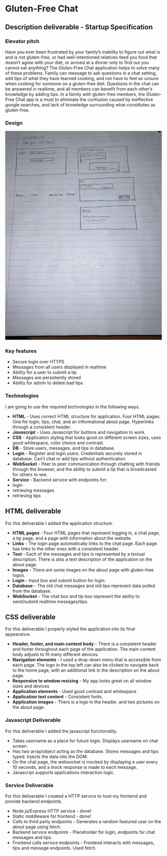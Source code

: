 # Gluten-Free Chat

## Description deliverable - Startup Specification

### Elevator pitch

Have you ever been frustrated by your family’s inability to figure out what is and is not gluten-free, or had well-intentioned relatives feed you food that doesn’t agree with your diet, or arrived at a dinner only to find out you cannot eat anything? The Gluten-Free Chat application helps to solve many of these problems. Family can message to ask questions in a chat setting, add tips of what they have learned cooking, and not have to feel so unsure when cooking for someone on a gluten-free diet. Questions in the chat can be answered in realtime, and all members can benefit from each other’s knowledge by adding tips. In a family with gluten-free members, the Gluten-Free Chat app is a must to eliminate the confusion caused by ineffective google searches, and lack of knowledge surrounding what constitutes as gluten-free.

### Design

![startupSketch](startupSketch.JPG)

### Key features

- Secure login over HTTPS
- Messages from all users displayed in realtime
- Ability for a user to submit a tip
- Messages are persistently stored
- Ability for admin to delete bad tips

### Technologies

I am going to use the required technologies in the following ways.

- **HTML** - Uses correct HTML structure for application. Four HTML pages. One for login, tips, chat, and an informational about page. Hyperlinks through a consistent header.
- ***Javascript*** - Uses Javascript for buttons and navigation to work.
- **CSS** - Application styling that looks good on different screen sizes, uses good whitespace, color choice and contrast.
- **DB** - Store users, messages, and tips in database.
- **Login** - Register and login users. Credentials securely stored in database. Can't chat or add tips without authentication.
- **WebSocket** - Peer to peer communication through chatting with friends through the browser, and the ability to submit a tip that is broadcasted for others to see.
- **Service** - Backend service with endpoints for:
- login
- retrieving messages
- retrieving tips


## HTML deliverable

For this deliverable I added the application structure.

- **HTML pages** - Four HTML pages that represent logging in, a chat page, a tip page, and a page with information about the website.
- **Links** - The login page automatically links to the chat page. Each page has links to the other ones with a consistent header.
- **Text** - Each of the messages and tips is represented by a textual description. There is also a text description of the application on the about page.
- **Images** - There are some images on the about page with gluten-free logos.
- **Login** - Input box and submit button for login.
- **Database** - The old chat messages and old tips represent data pulled from the database.
- **WebSocket** - The chat box and tip box represent the ability to send/submit realtime messages/tips.

## CSS deliverable

For this deliverable I properly styled the application into its final appearance.

- **Header, footer, and main content body** - There is a consistent header and footer throughout each page of the application. The main content body adjusts to fit many  different devices.
- **Navigation elements** - I used a drop-down menu that is accessible from each page. The logo in the top left can also be clicked to navigate back to the home page, with an additional link in the description on the about page.
- **Responsive to window resizing** - My app looks great on all window sizes and devices
- **Application elements** - Used good contrast and whitespace
- **Application text content** - Consistent fonts.
- **Application images** - There is a logo in the header, and two pictures on the about page.

### Javascript Deliverable

For this deliverable I added the javascript functionality.

- Takes username as a place for future login. Displays username on chat screen.
- Has two array/object acting as the database. Stores messages and tips typed. Injects the data into the DOM.
- On the chat page, the websocket is mocked by displaying a user every 10 seconds, and a mock response is made to each message.
- Javascript supports applications interaction logic.

### Service Deliverable

For this deliverable I created a HTTP service to host my frontend and provide backend endpoints.

- Node.js/Express HTTP service - done!
- Static middleware for frontend - done!
- Calls to third party endpoints - Generates a random featured user on the about page using fetch.
- Backend service endpoints - Placeholder for login, endpoints for chat messages and tips.
- Frontend calls service endpoints - Frontend interacts with messages, tips and message endpoints. Used fetch.

